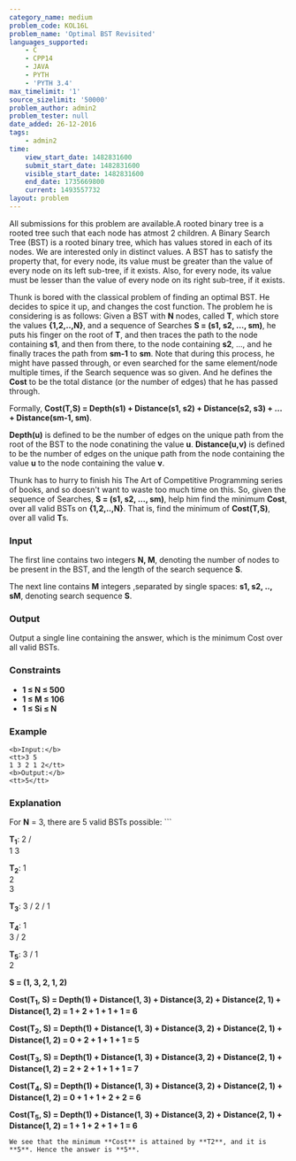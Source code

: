 ```yaml
---
category_name: medium
problem_code: KOL16L
problem_name: 'Optimal BST Revisited'
languages_supported:
    - C
    - CPP14
    - JAVA
    - PYTH
    - 'PYTH 3.4'
max_timelimit: '1'
source_sizelimit: '50000'
problem_author: admin2
problem_tester: null
date_added: 26-12-2016
tags:
    - admin2
time:
    view_start_date: 1482831600
    submit_start_date: 1482831600
    visible_start_date: 1482831600
    end_date: 1735669800
    current: 1493557732
layout: problem
---
```

All submissions for this problem are available.A rooted binary tree is a rooted tree such that each node has atmost 2 children. A Binary Search Tree (BST) is a rooted binary tree, which has values stored in each of its nodes. We are interested only in distinct values. A BST has to satisfy the property that, for every node, its value must be greater than the value of every node on its left sub-tree, if it exists. Also, for every node, its value must be lesser than the value of every node on its right sub-tree, if it exists.

Thunk is bored with the classical problem of finding an optimal BST. He decides to spice it up, and changes the cost function. The problem he is considering is as follows: Given a BST with **N** nodes, called **T**, which store the values **{1,2,..,N}**, and a sequence of Searches **S = (s1, s2, ..., sm)**, he puts his finger on the root of **T**, and then traces the path to the node containing **s1**, and then from there, to the node containing **s2**, ..., and he finally traces the path from **sm-1** to **sm**. Note that during this process, he might have passed through, or even searched for the same element/node multiple times, if the Search sequence was so given. And he defines the **Cost** to be the total distance (or the number of edges) that he has passed through.

Formally, **Cost(T,S) = Depth(s1) + Distance(s1, s2) + Distance(s2, s3) + ... + Distance(sm-1, sm)**.

**Depth(u)** is defined to be the number of edges on the unique path from the root of the BST to the node conatining the value **u**. **Distance(u,v)** is defined to be the number of edges on the unique path from the node containing the value **u** to the node containing the value **v**.

Thunk has to hurry to finish his The Art of Competitive Programming series of books, and so doesn't want to waste too much time on this. So, given the sequence of Searches, **S = (s1, s2, ..., sm)**, help him find the minimum **Cost**, over all valid BSTs on **{1,2,..,N}**. That is, find the minimum of **Cost(T,S)**, over all valid **T**s.

### Input

The first line contains two integers **N, M**, denoting the number of nodes to be present in the BST, and the length of the search sequence **S**.

The next line contains **M** integers ,separated by single spaces: **s1, s2, .., sM**, denoting search sequence **S**.

### Output

Output a single line containing the answer, which is the minimum Cost over all valid BSTs.

### Constraints

- **1 ≤ N ≤ 500**
- **1 ≤ M ≤ 106**
- **1 ≤ Si ≤ N**

### Example

```
<b>Input:</b>
<tt>3 5
1 3 2 1 2</tt>
<b>Output:</b>
<tt>5</tt>

```
### Explanation

For **N** = 3, there are 5 valid BSTs possible: ```

<b>T<sub>1</sub></b>:
       2
      /  \
    1    3



<b>T<sub>2</sub></b>:
    1
      \
       2
         \
          3



<b>T<sub>3</sub></b>:
        3
       /
    2
   /
 1


<b>T<sub>4</sub></b>:
       1
         \
          3
         /
       2   



<b>T<sub>5</sub></b>:
        3
       /
     1
       \
         2

<b>S = (1, 3, 2, 1, 2)</b>

<b>Cost(T<sub>1</sub>, S) = Depth(1) + Distance(1, 3) + Distance(3, 2) + Distance(2, 1) + Distance(1, 2)
                     = 1 + 2 + 1 + 1 + 1 = 6

Cost(T<sub>2</sub>, S) = Depth(1) + Distance(1, 3) + Distance(3, 2) + Distance(2, 1) + Distance(1, 2)
                     = 0 + 2 + 1 + 1 + 1 = 5

Cost(T<sub>3</sub>, S) = Depth(1) + Distance(1, 3) + Distance(3, 2) + Distance(2, 1) + Distance(1, 2)
                     = 2 + 2 + 1 + 1 + 1 = 7

Cost(T<sub>4</sub>, S) = Depth(1) + Distance(1, 3) + Distance(3, 2) + Distance(2, 1) + Distance(1, 2)
                     = 0 + 1 + 1 + 2 + 2 = 6

Cost(T<sub>5</sub>, S) = Depth(1) + Distance(1, 3) + Distance(3, 2) + Distance(2, 1) + Distance(1, 2)
                     = 1 + 1 + 2 + 1 + 1 = 6</b>

```
We see that the minimum **Cost** is attained by **T2**, and it is **5**. Hence the answer is **5**.